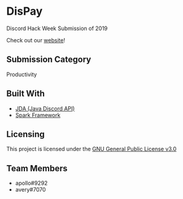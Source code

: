 # DisPay

Discord Hack Week Submission of 2019

Check out our [website](https://dispay.xyz)!

## Submission Category

Productivity

## Built With

- [JDA (Java Discord API)](https://github.com/DV8FromTheWorld/JDA)
- [Spark Framework](https://github.com/perwendel/spark)

## Licensing

This project is licensed under the [GNU General Public License v3.0](https://choosealicense.com/licenses/gpl-3.0/)

## Team Members

- apollo#9292
- avery#7070
